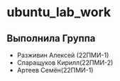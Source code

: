 # ubuntu_lab_work
## Выполнила Группа
* Разживин Алексей (22ПМИ-1)
* Спаращуков Кирилл(22ПМИ-2)
* Артеев Семён(22ПМИ-1)

